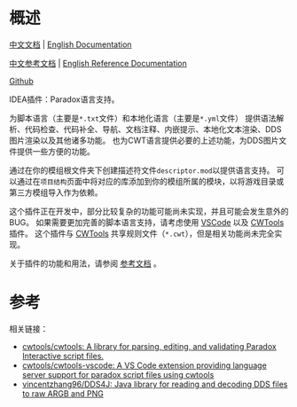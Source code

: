 # 概述

[中文文档](README.md) | [English Documentation](README_en.md)

[中文参考文档](https://windea.icu/Paradox-Language-Support/#/zh/) | [English Reference Documentation](https://windea.icu/Paradox-Language-Support/#/en/)

[Github](https://github.com/DragonKnightOfBreeze/Paradox-Language-Support)

IDEA插件：Paradox语言支持。

为脚本语言（主要是`*.txt`文件）和本地化语言（主要是`*.yml`文件）
提供语法解析、代码检查、代码补全、导航、文档注释、内嵌提示、本地化文本渲染、DDS图片渲染以及其他诸多功能。
也为CWT语言提供必要的上述功能，为DDS图片文件提供一些方便的功能。

通过在你的模组根文件夹下创建描述符文件`descriptor.mod`以提供语言支持。
可以通过在`项目结构`页面中将对应的库添加到你的模组所属的模块，以将游戏目录或第三方模组导入作为依赖。

这个插件正在开发中，部分比较复杂的功能可能尚未实现，并且可能会发生意外的BUG。
如果需要更加完善的脚本语言支持，请考虑使用 [VSCode](https://code.visualstudio.com) 以及 [CWTools](https://github.com/cwtools/cwtools-vscode) 插件。
这个插件与 [CWTools](https://github.com/cwtools/cwtools-vscode) 共享规则文件（`*.cwt`），但是相关功能尚未完全实现。

关于插件的功能和用法，请参阅 [参考文档](https://windea.icu/Paradox-Language-Support/#/zh/) 。

# 参考

相关链接：

* [cwtools/cwtools: A library for parsing, editing, and validating Paradox Interactive script files.](https://github.com/cwtools/cwtools)
* [cwtools/cwtools-vscode: A VS Code extension providing language server support for paradox script files using cwtools](https://github.com/cwtools/cwtools-vscode)
* [vincentzhang96/DDS4J: Java library for reading and decoding DDS files to raw ARGB and PNG](https://github.com/vincentzhang96/DDS4J)